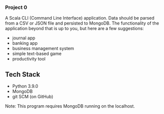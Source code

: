 ### Project 0
A Scala CLI (Command Line Interface) application.  Data should be parsed from a CSV or JSON file and persisted to MongoDB.  The functionality of the application beyond that is up to you, but here are a few suggestions:
- journal app
- banking app
- business management system
- simple text-based game
- productivity tool

## Tech Stack
- Python 3.9.0
- MongoDB
- git SCM (on GitHub)

Note: This program requires MongoDB running on the localhost.
